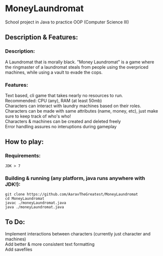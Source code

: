 # MoneyLaundromat  
School project in Java to practice OOP (Computer Science III)  
  
## Description & Features:  
### Description:  
  A Laundromat that is morally black. "Money Laundromat" is a game where the ringmaster of a laundromat steals from people using the overpriced machines, while using a vault to evade the cops.  
  
### Features:  
  Text based, cli game that takes nearly no resources to run.  
  Recommended: CPU (any), RAM (at least 50mb)  
  Characters can interact with laundry machines based on their roles.  
  Characters can be made with same attributes (name, money, etc), just make sure to keep track of who's who!  
  Characters & machines can be created and deleted freely  
  Error handling assures no interuptions during gameplay  
  
## How to play:  
  ### Requirements:  
    JDK > 7  
  ### Building & running (any platform, java runs anywhere with JDK!):  
    git clone https://github.com/AaravTheGreatest/MoneyLaundromat  
    cd MoneyLaundromat  
    javac ./moneyLaundromat.java  
    java ./moneyLaundromat.java  
 
## To Do:  
  Implement interactions between characters (currently just character and machines)  
  Add better & more consistent text formatting  
  Add savefiles  

